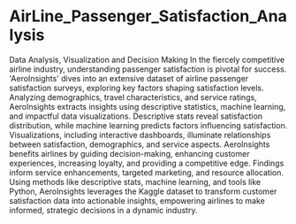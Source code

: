 # AirLine_Passenger_Satisfaction_Analysis
Data Analysis, Visualization and Decision Making
In the fiercely competitive airline industry, understanding passenger satisfaction is pivotal for success. 'AeroInsights' dives into an extensive dataset of airline passenger satisfaction surveys, exploring key factors shaping satisfaction levels. Analyzing demographics, travel characteristics, and service ratings, AeroInsights extracts insights using descriptive statistics, machine learning, and impactful data visualizations. Descriptive stats reveal satisfaction distribution, while machine learning predicts factors influencing satisfaction. Visualizations, including interactive dashboards, illuminate relationships between satisfaction, demographics, and service aspects. AeroInsights benefits airlines by guiding decision-making, enhancing customer experiences, increasing loyalty, and providing a competitive edge. Findings inform service enhancements, targeted marketing, and resource allocation. Using methods like descriptive stats, machine learning, and tools like Python, AeroInsights leverages the Kaggle dataset to transform customer satisfaction data into actionable insights, empowering airlines to make informed, strategic decisions in a dynamic industry.

